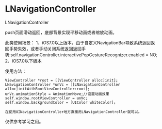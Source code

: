 # LNavigationController
LNavigationController

push页面滑动返回，底部背景实现平移动画或者缩放动画。

此类使用场景：
1、iOS7.0以上版本，由于自定义NavigationBar导致系统返回返回手势失效，或者手动关闭系统返回返回手势:self.navigationController.interactivePopGestureRecognizer.enabled = NO;
2、iOS7.0以下版本

使用方法：

    ViewController *root = [[ViewController alloc]init];
    LNavigationController *unVc = [[LNavigationController alloc]initWithRootViewController:root];
    unVc.animationStyle = AnimationMove;//设置动画效果
    self.window.rootViewController = unVc;
    self.window.backgroundColor = [UIColor whiteColor];
    
    在使用UINavigationController地方直接用LNavigationController就可以。

仅供参考学习之用。
